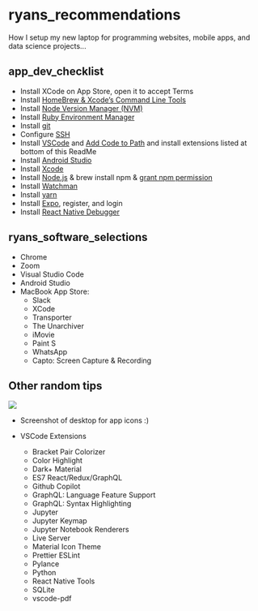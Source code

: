 # ryans_recommendations
How I setup my new laptop for programming websites, mobile apps, and data science projects...

## app_dev_checklist

* Install XCode on App Store, open it to accept Terms
* Install [HomeBrew & Xcode’s Command Line Tools](https://brew.sh/)
* Install [Node Version Manager (NVM)](https://github.com/nvm-sh/nvm)
* Install [Ruby Environment Manager](https://github.com/rbenv/rbenv)
* Install [git](https://git-scm.com/downloads)
* Configure [SSH](http://kbroman.org/github_tutorial/pages/first_time.html)
* Install [VSCode](https://code.visualstudio.com/download) and [Add Code to Path](https://code.visualstudio.com/docs/setup/mac) and install extensions listed at bottom of this ReadMe
* Install [Android Studio](https://developer.android.com/studio)
* Install [Xcode](https://apps.apple.com/us/app/xcode/id497799835?mt=12)
* Install [Node.js](https://coolestguidesontheplanet.com/installing-node-js-on-macos/) & brew install npm & [grant npm permission](https://stackoverflow.com/questions/51967335/npm-install-permission-denied-macos/57777299#57777299)
* Install [Watchman](https://facebook.github.io/watchman/docs/install#buildinstall)
* Install [yarn](https://classic.yarnpkg.com/en/docs/install#mac-stable)
* Install [Expo](https://docs.expo.io/get-started/installation/), register, and login
* Install [React Native Debugger](https://github.com/jhen0409/react-native-debugger)

## ryans_software_selections

* Chrome
* Zoom
* Visual Studio Code
* Android Studio
* MacBook App Store:
    * Slack 
    * XCode
    * Transporter
    * The Unarchiver
    * iMovie
    * Paint S
    * WhatsApp
    * Capto: Screen Capture & Recording 

## Other random tips

![](https://ryan.zernach.com/wp-content/uploads/Screen-Shot-2022-09-19-at-10.52.35-AM.png)
* Screenshot of desktop for app icons :)
* VSCode Extensions

   * Bracket Pair Colorizer
   * Color Highlight
   * Dark+ Material
   * ES7 React/Redux/GraphQL
   * Github Copilot
   * GraphQL: Language Feature Support
   * GraphQL: Syntax Highlighting
   * Jupyter
   * Jupyter Keymap
   * Jupyter Notebook Renderers
   * Live Server
   * Material Icon Theme
   * Prettier ESLint
   * Pylance
   * Python
   * React Native Tools
   * SQLite
   * vscode-pdf
